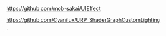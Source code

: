 https://github.com/mob-sakai/UIEffect

https://github.com/Cyanilux/URP_ShaderGraphCustomLighting

`
